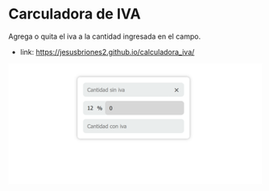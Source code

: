 # Carculadora de IVA
Agrega o quita el iva a la cantidad ingresada en el campo.

* link: https://jesusbriones2.github.io/calculadora_iva/

![Page capture](./res/capture_page.png "Page capture")

